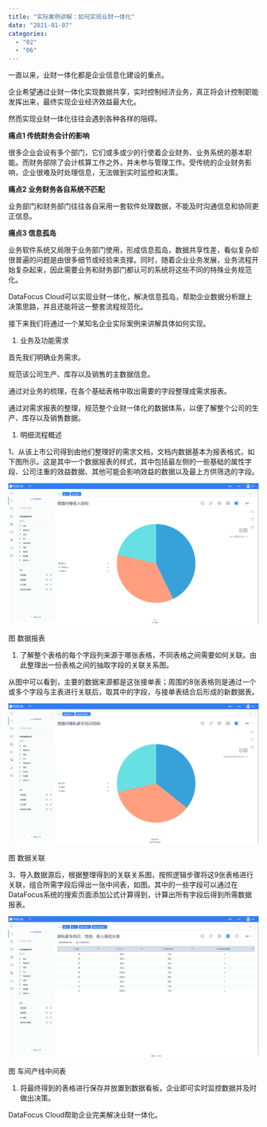 ```yaml
---
title: "实际案例讲解：如何实现业财一体化"
date: "2021-01-07"
categories: 
  - "02"
  - "06"
---
```


一直以来，业财一体化都是企业信息化建设的重点。

企业希望通过业财一体化实现数据共享，实时控制经济业务，真正将会计控制职能发挥出来，最终实现企业经济效益最大化。

然而实现业财一体化往往会遇到各种各样的阻碍。

**痛点1 传统财务会计的影响**

很多企业会设有多个部门，它们或多或少的行使着企业财务、业务系统的基本职能。而财务部除了会计核算工作之外，并未参与管理工作。受传统的企业财务影响，企业很难及时处理信息，无法做到实时监控和决策。

**痛点2 业务财务各自系统不匹配**

业务部门和财务部门往往各自采用一套软件处理数据，不能及时沟通信息和协同更正信息。

**痛点3 信息孤岛**

业务软件系统又局限于业务部门使用，形成信息孤岛，数据共享性差，看似复杂却很普遍的问题是由很多细节或经验来支撑。同时，随着企业业务发展，业务流程开始复杂起来，因此需要业务和财务部门都认可的系统将这些不同的特殊业务规范化。

DataFocus Cloud可以实现业财一体化，解决信息孤岛，帮助企业数据分析跟上决策思路，并且还能将这一整套流程规范化。

接下来我们将通过一个某知名企业实际案例来讲解具体如何实现。

1. 业务及功能需求

首先我们明确业务需求。

规范该公司生产、库存以及销售的主数据信息。

通过对业务的梳理，在各个基础表格中取出需要的字段整理成需求报表。

通过对需求报表的整理，规范整个业财一体化的数据体系，以便了解整个公司的生产、库存以及销售数据。

1. 明细流程概述

1、从该上市公司得到由他们整理好的需求文档，文档内数据基本为报表格式，如下图所示。这是其中一个数据报表的样式，其中包括最左侧的一些基础的属性字段、公司注重的效益数据、其他可能会影响效益的数据以及最上方供筛选的字段。

![](images/word-image-5.png)

图 数据报表

1. 了解整个表格的每个字段列来源于哪张表格，不同表格之间需要如何关联。由此整理出一份表格之间的抽取字段的关联关系图。

从图中可以看到，主要的数据来源都是这张接单表；周围的8张表格则是通过一个或多个字段与主表进行关联后，取其中的字段，与接单表结合后形成的新数据表。

![](images/word-image-6.png)

图 数据关联

3、导入数据源后，根据整理得到的关联关系图，按照逻辑步骤将这9张表格进行关联，组合所需字段后得出一张中间表，如图。其中的一些字段可以通过在DataFocus系统的搜索页面添加公式计算得到，计算出所有字段后得到所需数据报表。

![](images/word-image-7.png)

图 车间产线中间表

1. 将最终得到的表格进行保存并放置到数据看板，企业即可实时监控数据并及时做出决策。

DataFocus Cloud帮助企业完美解决业财一体化。
